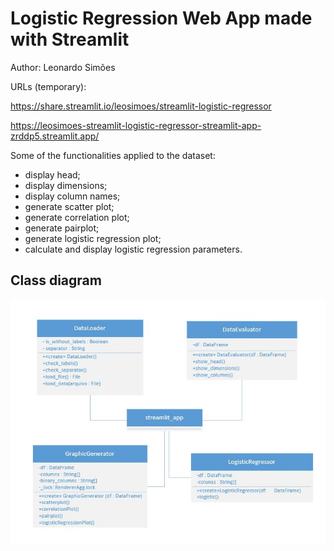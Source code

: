 # Logistic Regression Web App made with Streamlit

Author: Leonardo Simões

URLs (temporary): 

https://share.streamlit.io/leosimoes/streamlit-logistic-regressor

https://leosimoes-streamlit-logistic-regressor-streamlit-app-zrddp5.streamlit.app/

Some of the functionalities applied to the dataset:
* display head;
* display dimensions;
* display column names;
* generate scatter plot;
* generate correlation plot;
* generate pairplot;
* generate logistic regression plot;
* calculate and display logistic regression parameters. 



## Class diagram
![fluxo da análise de dados](LogisticRegressor-Classes.JPG)
